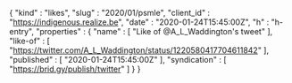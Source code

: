 {
  "kind" : "likes",
  "slug" : "2020/01/psmle",
  "client_id" : "https://indigenous.realize.be",
  "date" : "2020-01-24T15:45:00Z",
  "h" : "h-entry",
  "properties" : {
    "name" : [ "Like of @A_L_Waddington's tweet" ],
    "like-of" : [ "https://twitter.com/A_L_Waddington/status/1220580417704611842" ],
    "published" : [ "2020-01-24T15:45:00Z" ],
    "syndication" : [ "https://brid.gy/publish/twitter" ]
  }
}
